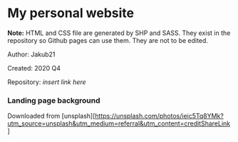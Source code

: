 # My personal website

**Note:** HTML and CSS file are generated by SHP and SASS. They exist in the repository so Github pages can use them. They are not to be edited.

Author: Jakub21

Created: 2020 Q4

Repository: *insert link here*

### Landing page background

Downloaded from [unsplash][https://unsplash.com/photos/ieic5Tq8YMk?utm_source=unsplash&utm_medium=referral&utm_content=creditShareLink]
